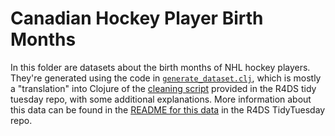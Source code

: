 # Canadian Hockey Player Birth Months

In this folder are datasets about the birth months of NHL hockey players. They're generated using the code in [`generate_dataset.clj`](generate_dataset.clj), which is mostly a "translation" into Clojure of the [cleaning script](https://github.com/rfordatascience/tidytuesday/tree/master/data/2024/2024-01-09#cleaning-script) provided in the R4DS tidy tuesday repo, with some additional explanations. More information about this data can be found in the [README for this data](https://github.com/rfordatascience/tidytuesday/tree/master/data/2024/2024-01-09) in the R4DS TidyTuesday repo.
